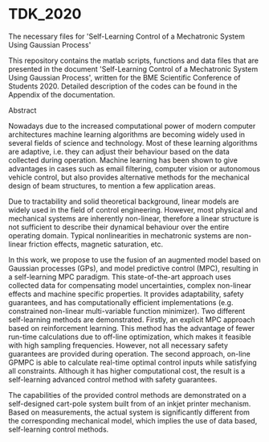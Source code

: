 # TDK_2020
The necessary files for 'Self-Learning Control of a Mechatronic System Using Gaussian Process'

This repository contains the matlab scripts, functions and data files that are presented in the document 'Self-Learning Control of a Mechatronic System Using Gaussian Process', written for the BME Scientific Conference of Students 2020. Detailed description of the codes can be found in the Appendix of the documentation.

Abstract

Nowadays due to the increased computational power of modern computer architectures machine learning algorithms are becoming widely used in several fields of science and technology. Most of these learning algorithms are adaptive, i.e. they can adjust their behaviour based on the data collected during operation. Machine learning has been shown to give advantages in cases such as email filtering, computer vision or autonomous vehicle control, but also provides alternative methods for the mechanical design of beam structures, to mention a few application areas.

Due to tractability and solid theoretical background, linear models are widely used in the field of control engineering. However, most physical and mechanical systems are inherently non-linear, therefore a linear structure is not sufficient to describe their dynamical behaviour over the entire operating domain. Typical nonlinearities in mechatronic systems are non-linear friction effects, magnetic saturation, etc.

In this work, we propose to use the fusion of an augmented model based on Gaussian processes (GPs), and model predictive control (MPC), resulting in a self-learning MPC paradigm. This state-of-the-art approach uses collected data for compensating model uncertainties, complex non-linear effects and machine specific properties. It provides adaptability, safety guarantees, and has computationally efficient implementations (e.g. constrained non-linear multi-variable function minimizer). Two different self-learning methods are demonstrated. Firstly, an explicit MPC approach based on reinforcement learning. This method has the advantage of fewer run-time calculations due to off-line optimization, which makes it feasible with high sampling frequencies. However, not all necessary safety guarantees are provided during operation. The second approach, on-line GPMPC is able to calculate real-time optimal control inputs while satisfying all constraints. Although it has higher computational cost, the result is a self-learning advanced control method with safety guarantees.

The capabilities of the provided control methods are demonstrated on a self-designed cart-pole system built from of an inkjet printer mechanism. Based on measurements, the  actual system is significantly different from the corresponding mechanical model, which implies the use of data based, self-learning control methods.
